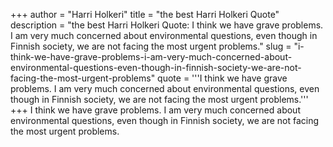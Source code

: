 +++
author = "Harri Holkeri"
title = "the best Harri Holkeri Quote"
description = "the best Harri Holkeri Quote: I think we have grave problems. I am very much concerned about environmental questions, even though in Finnish society, we are not facing the most urgent problems."
slug = "i-think-we-have-grave-problems-i-am-very-much-concerned-about-environmental-questions-even-though-in-finnish-society-we-are-not-facing-the-most-urgent-problems"
quote = '''I think we have grave problems. I am very much concerned about environmental questions, even though in Finnish society, we are not facing the most urgent problems.'''
+++
I think we have grave problems. I am very much concerned about environmental questions, even though in Finnish society, we are not facing the most urgent problems.
